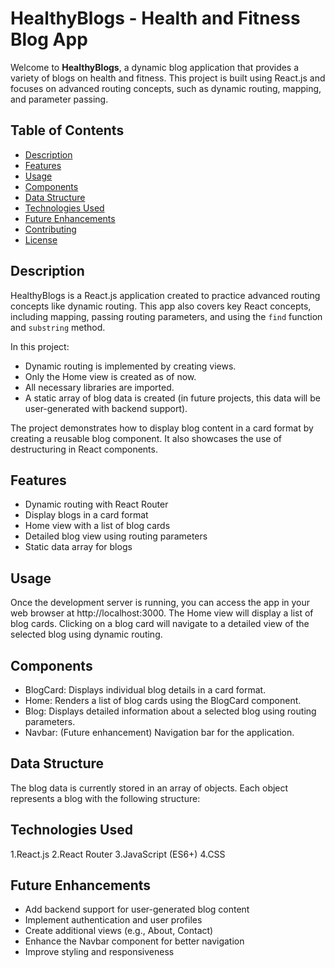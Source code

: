 # HealthyBlogs - Health and Fitness Blog App

Welcome to **HealthyBlogs**, a dynamic blog application that provides a variety of blogs on health and fitness. This project is built using React.js and focuses on advanced routing concepts, such as dynamic routing, mapping, and parameter passing.

## Table of Contents

- [Description](#description)
- [Features](#features)
- [Usage](#usage)
- [Components](#components)
- [Data Structure](#data-structure)
- [Technologies Used](#technologies-used)
- [Future Enhancements](#future-enhancements)
- [Contributing](#contributing)
- [License](#license)

## Description

HealthyBlogs is a React.js application created to practice advanced routing concepts like dynamic routing. This app also covers key React concepts, including mapping, passing routing parameters, and using the `find` function and `substring` method. 

In this project:
- Dynamic routing is implemented by creating views.
- Only the Home view is created as of now.
- All necessary libraries are imported.
- A static array of blog data is created (in future projects, this data will be user-generated with backend support).

The project demonstrates how to display blog content in a card format by creating a reusable blog component. It also showcases the use of destructuring in React components.

## Features

- Dynamic routing with React Router
- Display blogs in a card format
- Home view with a list of blog cards
- Detailed blog view using routing parameters
- Static data array for blogs

## Usage
Once the development server is running, you can access the app in your web browser at http://localhost:3000. The Home view will display a list of blog cards. Clicking on a blog card will navigate to a detailed view of the selected blog using dynamic routing.

## Components

- BlogCard: Displays individual blog details in a card format.
- Home: Renders a list of blog cards using the BlogCard component.
- Blog: Displays detailed information about a selected blog using routing parameters.
- Navbar: (Future enhancement) Navigation bar for the application.


## Data Structure
The blog data is currently stored in an array of objects. Each object represents a blog with the following structure:

## Technologies Used
1.React.js
2.React Router
3.JavaScript (ES6+)
4.CSS

## Future Enhancements

- Add backend support for user-generated blog content
- Implement authentication and user profiles
- Create additional views (e.g., About, Contact)
- Enhance the Navbar component for better navigation
- Improve styling and responsiveness

